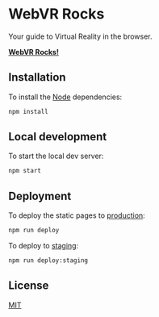 <!--
title: WebVR Rocks
-->

# WebVR Rocks

Your guide to Virtual Reality in the browser.

**[WebVR Rocks!](https://WebVR.rocks)**


## Installation

To install the [Node](https://nodejs.org) dependencies:

```sh
npm install
```


## Local development

To start the local dev server:

```sh
npm start
```


## Deployment

To deploy the static pages to [production](https://webvr.rocks/):

```sh
npm run deploy
```

To deploy to [staging](https://webvrrocks.surge.sh):

```sh
npm run deploy:staging
```


## License

[MIT](LICENSE.md)

